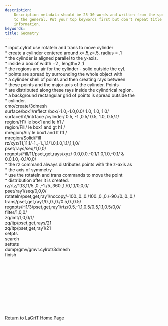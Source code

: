 ```yaml
---
description: 
    Description metadata should be 25-30 words and written from the specific
    to the general. Put your top keywords first but don't repeat title
    information.
keywords:  
title: Geometry
---
```




 

\* input.cylrot use rotateln and trans to move cylinder\
\* create a cylinder centered around x=.5,z=.5, radius = .1\
\* the cylinder is aligned parallel to the y-axis.\
\* inside a box of width =2 , length=2 ,1\
\* the regions are air for the cylinder - solid outside the cyl.\
\* points are spread by surrounding the whole object with\
\* a cylinder shell of points and then creating rays between\
\* these points and the major axis of the cylinder. Points\
\* are distributed along these rays inside the cylindrical region.\
\* a background rectangular grid of points is spread outside the\
\* cylinder.\
cmo/create/3dmesh\
surface/box1/reflect /box/-1.0,-1.0,0.0/ 1.0, 1.0, 1.0/\
surface/h1/intrface /cylinder/ 0.5, -1.,0.5/ 0.5, 1.0, 0.5/.1/\
region/H1/ le box1 and le h1 /\
region/Fill/ le box1 and gt h1 /\
mregion/Air/ le box1 and lt h1 /\
mregion/Solid/Fill\
rz/xyz/11,11,1/-1.,-1.,1.1/1.0,1.0,1.1/,1,1,0/\
pset/rays/seq/1,0,0/\
regnpts/Fill/11/pset,get,rays/xyz/ 0.0,0.0,-0.1/1.0,1.0,-0.1/ &\
0.0,1.0,-0.1/0,0/\
\* the rz command always distributes points with the z-axis as\
\* the axis of symmetry\
\* use the rotateln and trans commands to move the point\
\* distribution after it is created.\
rz/rtz/1,13,11/5.,0.,-1./5.,360.,1./0,1,1/0,0,0/\
pset/ray1/seq/0,0,0/\
rotateln/pset,get,ray1/nocopy/-100.,0.,0./100.,0.,0./-90./0.,0.,0./\
trans/pset,get,ray1/0.,0.,0./0.5,0.,0.5/\
regnpts/H1/3/pset,get,ray1/rtz/0.5,-1.1,0.5/0.5,1.1,0.5/0,0/\
filter/1,0,0/\
zq/imt/1,0,0/1/\
zq/itp/pset,get,rays/21\
zq/itp/pset,get,ray1/21\
setpts\
search\
settets\
dump/gmv/gmvr.cylrot/3dmesh\
finish

 
=

 

 

 

 


[Return to LaGriT Home Page](index.md)

 



